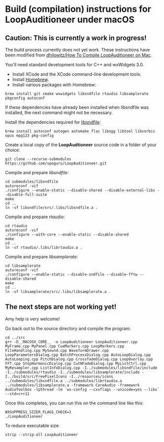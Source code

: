 # Build (compilation) instructions for LoopAuditioneer under macOS

## **Caution: This is currently a work in progress!**

The build process currently does not yet work. These instructions have been modified from [dhilowitz/How To Compile LoopAuditioneer on Mac](https://gist.github.com/dhilowitz/bf12ac1f6931068a92211850fdde1f81).

You'll need standard development tools for C++ and wxWidgets 3.0.

- Install XCode and the XCode command-line development tools.
- Install [Homebrew](https://brew.sh).
- Install various packages with Homebrew:

```
brew install git cmake wxwidgets libsndfile rtaudio libsamplerate pkgconfig autoconf
```

If these dependencies have already been installed when libsndfile was installed, the next command might not be necessary.

Install the dependencies required for [libsndfile](https://github.com/libsndfile/libsndfile):

```
brew install autoconf autogen automake flac libogg libtool libvorbis opus mpg123 pkg-config
```

Create a local copy of the **LoopAudtioneer** source code in a folder of your choice:

```
git clone --recurse-submodules https://github.com/vpoguru/LoopAuditioneer.git
```

Compile and prepare _libsndfile_:

```
cd submodules/libsndfile
autoreconf -vif
./configure --enable-static --disable-shared --disable-external-libs --disable-full-suite
make
cd ..
ln -sf libsndfile/src/.libs/libsndfile.a .
```

Compile and prepare _rtaudio_:

```
cd rtaudio
autoreconf -vif
./configure --with-core --enable-static --disable-shared
make
cd ..
ln -sf rtaudio/.libs/librtaudio.a .
```

Compile and prepare _libsamplerate_:

```
cd libsamplerate
autoreconf -vif
./configure --enable-static --disable-sndfile --disable-fftw --disable-shared
make
cd ..
ln -sf libsamplerate/src/.libs/libsamplerate.a .
```

## The next steps are not working yet!

Amy help is very welcome!

Go back out to the source directory and compile the program:

```
cd ../src
g++ -D__MACOSX_CORE__ -o LoopAuditioneer LoopAuditioneer.cpp MyFrame.cpp MyPanel.cpp CueMarkers.cpp LoopMarkers.cpp FileHandling.cpp MySound.cpp WaveformDrawer.cpp LoopParametersDialog.cpp BatchProcessDialog.cpp AutoLoopDialog.cpp AutoLooping.cpp PitchDialog.cpp CrossfadeDialog.cpp LoopOverlay.cpp FFT.cpp StopHarmonicDialog.cpp CutNFadeDialog.cpp MyListCtrl.cpp MyResampler.cpp ListInfoDialog.cpp -I../submodules/libsndfile/include -I../submodules/rtaudio -I../submodules/libsamplerate/include -I../build/src/FreePixelIcons -I../resources/icons ../submodules/libsndfile.a ../submodules/librtaudio.a ../submodules/libsamplerate.a -framework CoreAudio -framework AudioToolbox -lpthread -lm `wx-config --cxxflags --unicode=yes --libs` --std=c++11
```

Once this completes, you can run this on the command line like this:

```
WXSUPPRESS_SIZER_FLAGS_CHECK=1
./LoopAuditioneer
```

To reduce executable size:

```
strip --strip-all LoopAuditioneer
```